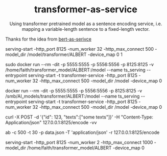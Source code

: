 <h1 align="center">transformer-as-service</h1>

<p align="center">Using transformer pretrained model as a sentence encoding service, i.e. mapping a variable-length sentence to a fixed-length vector.</p>

Thanks for the idea from [bert-as-serivce](https://github.com/hanxiao/bert-as-service)





serving-start -http_port 8125 -num_worker 32 -http_max_connect 500 -model_dir /model/transformer/ALBERT -device_map 0 1


sudo docker run  --rm -dit -p 5555:5555 -p 5556:5556 -p 8125:8125 -v /home/faith/transformer_model/ALBERT:/model --name ts_serving --entrypoint serving-start -t transformer-service -http_port 8125 -num_worker 32 -http_max_connect 500 -model_dir /model -device_map 0


docker run  --rm -dit -p 5555:5555 -p 5556:5556 -p 8125:8125 -v /smb/AI_models/transformer/ALBERT:/model --name ts_serving --entrypoint serving-start -t transformer-service -http_port 8125 -num_worker 32 -http_max_connect 500 -model_dir /model -device_map 0


curl -X POST -d '{"id": 123, "texts":["some texts"]}' -H "Content-Type: Application/json" 127.0.0.1:8125/encode  -vv

ab -c 500 -t 30 -p data.json -T 'application/json' -r  127.0.0.1:8125/encode

serving-start -http_port 8125 -num_worker 2 -http_max_connect 1000 -model_dir /home/faith/transformer_model/ALBERT -device_map 0